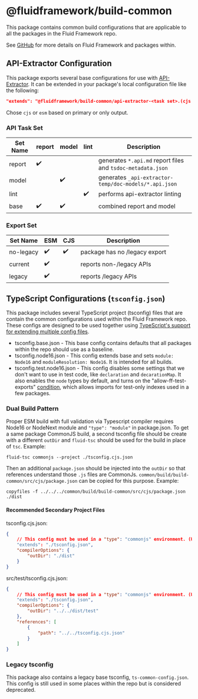 # @fluidframework/build-common

This package contains common build configurations that are applicable to all the packages in the Fluid Framework repo.

See [GitHub](https://github.com/microsoft/FluidFramework) for more details on Fluid Framework and packages within.

## API-Extractor Configuration

This package exports several base configurations for use with [API-Extractor](https://api-extractor.com/).
It can be extended in your package's local configuration file like the following:

```json
"extends": "@fluidframework/build-common/api-extractor-<task set>.(cjs|esm).<export set>.json",
```

Chose `cjs` or `esm` based on primary or only output.

### API Task Set

| Set Name | report | model | lint | Description                                                 |
| -------- | ------ | ----- | ---- | ----------------------------------------------------------- |
| report   | ✔️     |       |      | generates `*.api.md` report files and `tsdoc-metadata.json` |
| model    |        | ✔️    |      | generates `_api-extractor-temp/doc-models/*.api.json`       |
| lint     |        |       | ✔️   | performs api-extractor linting                              |
| base     | ✔️     | ✔️    |      | combined report and model                                   |

### Export Set

| Set Name  | ESM | CJS | Description                   |
| --------- | --- | --- | ----------------------------- |
| no-legacy | ✔️  | ✔️  | package has no /legacy export |
| current   | ✔️  |     | reports non-/legacy APIs      |
| legacy    | ✔️  |     | reports /legacy APIs          |

## TypeScript Configurations (`tsconfig.json`)

This package includes several TypeScript project (tsconfig) files that are contain the common configurations used within
the Fluid Framework repo. These configs are designed to be used together using [TypeScript's support for extending
multiple config
files](https://www.typescriptlang.org/docs/handbook/release-notes/typescript-5-0.html#supporting-multiple-configuration-files-in-extends).

-   tsconfig.base.json - This base config contains defaults that all packages within the repo should use as a baseline.
-   tsconfig.node16.json - This config extends base and sets `module: Node16` and `moduleResolution: Node16`. It is intended for all
    builds.
-   tsconfig.test.node16.json - This config disables some settings that we don't want to use in test code, like `declaration` and
    `decarationMap`. It also enables the `node` types by default, and turns on the "allow-ff-test-exports" [condition](https://nodejs.org/api/packages.html#conditional-exports), which allows imports for test-only indexes used in a few packages.

### Dual Build Pattern

Proper ESM build with full validation via Typescript compiler requires Node16 or NodeNext module and `"type": "module"` in package.json. To get a same package CommonJS build, a second tsconfig file should be create with a different `outDir` and `fluid-tsc` should be used for the build in place of `tsc`. Example:

```shell
fluid-tsc commonjs --project ./tsconfig.cjs.json
```

Then an additional `package.json` should be injected into the `outDir` so that references understand those `.js` files are CommonJs. `common/build/build-common/src/cjs/package.json` can be copied for this purpose. Example:

```shell
copyfiles -f ../../../common/build/build-common/src/cjs/package.json ./dist
```

#### Recommended Secondary Project Files

tsconfig.cjs.json:

```json
{
	// This config must be used in a "type": "commonjs" environment. (Use `fluid-tsc commonjs`.)
	"extends": "./tsconfig.json",
	"compilerOptions": {
		"outDir": "./dist"
	}
}
```

src/test/tsconfig.cjs.json:

```json
{
	// This config must be used in a "type": "commonjs" environment. (Use `fluid-tsc commonjs`.)
	"extends": "./tsconfig.json",
	"compilerOptions": {
		"outDir": "../../dist/test"
	},
	"references": [
		{
			"path": "../../tsconfig.cjs.json"
		}
	]
}
```

### Legacy tsconfig

This package also contains a legacy base tsconfig, `ts-common-config.json`. This config is still used in some places
within the repo but is considered deprecated.
